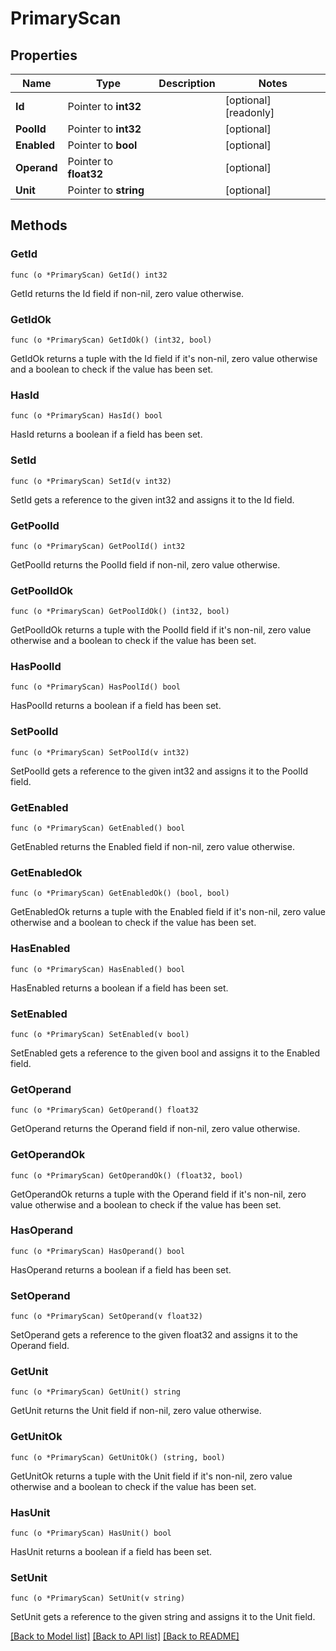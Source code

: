 # PrimaryScan

## Properties

Name | Type | Description | Notes
------------ | ------------- | ------------- | -------------
**Id** | Pointer to **int32** |  | [optional] [readonly] 
**PoolId** | Pointer to **int32** |  | [optional] 
**Enabled** | Pointer to **bool** |  | [optional] 
**Operand** | Pointer to **float32** |  | [optional] 
**Unit** | Pointer to **string** |  | [optional] 

## Methods

### GetId

`func (o *PrimaryScan) GetId() int32`

GetId returns the Id field if non-nil, zero value otherwise.

### GetIdOk

`func (o *PrimaryScan) GetIdOk() (int32, bool)`

GetIdOk returns a tuple with the Id field if it's non-nil, zero value otherwise
and a boolean to check if the value has been set.

### HasId

`func (o *PrimaryScan) HasId() bool`

HasId returns a boolean if a field has been set.

### SetId

`func (o *PrimaryScan) SetId(v int32)`

SetId gets a reference to the given int32 and assigns it to the Id field.

### GetPoolId

`func (o *PrimaryScan) GetPoolId() int32`

GetPoolId returns the PoolId field if non-nil, zero value otherwise.

### GetPoolIdOk

`func (o *PrimaryScan) GetPoolIdOk() (int32, bool)`

GetPoolIdOk returns a tuple with the PoolId field if it's non-nil, zero value otherwise
and a boolean to check if the value has been set.

### HasPoolId

`func (o *PrimaryScan) HasPoolId() bool`

HasPoolId returns a boolean if a field has been set.

### SetPoolId

`func (o *PrimaryScan) SetPoolId(v int32)`

SetPoolId gets a reference to the given int32 and assigns it to the PoolId field.

### GetEnabled

`func (o *PrimaryScan) GetEnabled() bool`

GetEnabled returns the Enabled field if non-nil, zero value otherwise.

### GetEnabledOk

`func (o *PrimaryScan) GetEnabledOk() (bool, bool)`

GetEnabledOk returns a tuple with the Enabled field if it's non-nil, zero value otherwise
and a boolean to check if the value has been set.

### HasEnabled

`func (o *PrimaryScan) HasEnabled() bool`

HasEnabled returns a boolean if a field has been set.

### SetEnabled

`func (o *PrimaryScan) SetEnabled(v bool)`

SetEnabled gets a reference to the given bool and assigns it to the Enabled field.

### GetOperand

`func (o *PrimaryScan) GetOperand() float32`

GetOperand returns the Operand field if non-nil, zero value otherwise.

### GetOperandOk

`func (o *PrimaryScan) GetOperandOk() (float32, bool)`

GetOperandOk returns a tuple with the Operand field if it's non-nil, zero value otherwise
and a boolean to check if the value has been set.

### HasOperand

`func (o *PrimaryScan) HasOperand() bool`

HasOperand returns a boolean if a field has been set.

### SetOperand

`func (o *PrimaryScan) SetOperand(v float32)`

SetOperand gets a reference to the given float32 and assigns it to the Operand field.

### GetUnit

`func (o *PrimaryScan) GetUnit() string`

GetUnit returns the Unit field if non-nil, zero value otherwise.

### GetUnitOk

`func (o *PrimaryScan) GetUnitOk() (string, bool)`

GetUnitOk returns a tuple with the Unit field if it's non-nil, zero value otherwise
and a boolean to check if the value has been set.

### HasUnit

`func (o *PrimaryScan) HasUnit() bool`

HasUnit returns a boolean if a field has been set.

### SetUnit

`func (o *PrimaryScan) SetUnit(v string)`

SetUnit gets a reference to the given string and assigns it to the Unit field.


[[Back to Model list]](../README.md#documentation-for-models) [[Back to API list]](../README.md#documentation-for-api-endpoints) [[Back to README]](../README.md)


